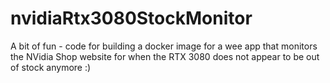 # nvidiaRtx3080StockMonitor

A bit of fun - code for building a docker image for a wee app that monitors the NVidia Shop website for when the RTX 3080 does not appear to be out of stock anymore :)

